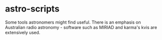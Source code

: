 astro-scripts
=============

Some tools astronomers might find useful. There is an emphasis on Australian radio astronomy - software such as MIRIAD and karma's kvis are extensively used.
